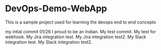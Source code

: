 # DevOps-Demo-WebApp
This is a sample project used for learning the devops end to end concepts

my intial commit 01/26
I proud to be an Indian.
My test commit.
My test for webhook.
My Jira integration test.
My Jira integration test2.
My Slack integration test.
My Slack integration test2.
